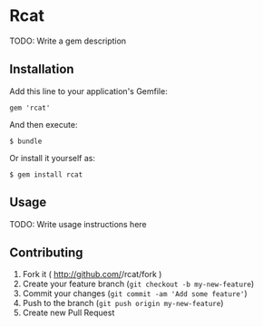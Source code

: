# Rcat

TODO: Write a gem description

## Installation

Add this line to your application's Gemfile:

    gem 'rcat'

And then execute:

    $ bundle

Or install it yourself as:

    $ gem install rcat

## Usage

TODO: Write usage instructions here

## Contributing

1. Fork it ( http://github.com/<my-github-username>/rcat/fork )
2. Create your feature branch (`git checkout -b my-new-feature`)
3. Commit your changes (`git commit -am 'Add some feature'`)
4. Push to the branch (`git push origin my-new-feature`)
5. Create new Pull Request
